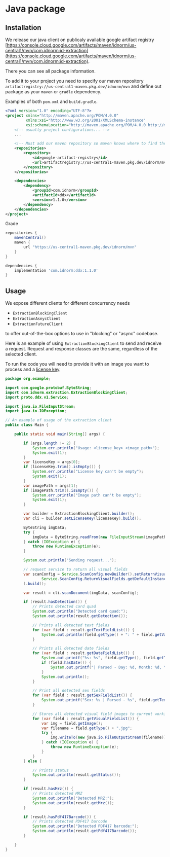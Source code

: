# Java package

## Installation

We release our java client on publicaly available google artifact registry [https://console.cloud.google.com/artifacts/maven/idnorm/us-central1/mvn/com.idnorm:id-extraction](https://console.cloud.google.com/artifacts/maven/idnorm/us-central1/mvn/com.idnorm:id-extraction).

There you can see all package information.

To add it to your project you need to specify our maven repository `artifactregistry://us-central1-maven.pkg.dev/idnorm/mvn` and define out package
as your `maven` or `gradle` dependency.

Examples of both `pom.xml` and `build.gradle`.

```xml
<?xml version="1.0" encoding="UTF-8"?>
<project xmlns="http://maven.apache.org/POM/4.0.0"
         xmlns:xsi="http://www.w3.org/2001/XMLSchema-instance"
         xsi:schemaLocation="http://maven.apache.org/POM/4.0.0 http://maven.apache.org/xsd/maven-4.0.0.xsd">
    <!-- usually project configurations... -->
    ...

    <!-- Must add our maven repository so maven knows where to find the dep -->
    <repositories>
        <repository>
            <id>google-artifact-registry</id>
            <url>artifactregistry://us-central1-maven.pkg.dev/idnorm/mvn</url>
        </repository>
    </repositories>

    <dependencies>
        <dependency>
            <groupId>com.idnorm</groupId>
            <artifactId>ddx</artifactId>
            <version>1.1.0</version>
        </dependency>
    </dependencies>
</project>
```

Grade
```groovy
repositories {
    mavenCentral()
    maven {
        url "https://us-central1-maven.pkg.dev/idnorm/mvn"
    }
}

dependencies {
    implementation 'com.idnorm:ddx:1.1.0'
}
```

## Usage

We expose different clients for different concurrency needs

- `ExtractionBlockingClient`
- `ExtractionAsnycClient`
- `ExtractionFutureClient`

to offer out-of-the-box options to use in "blocking" or "async" codebase.

Here is an example of using `ExtractionBlockingClient` to send and receive a request.
Request and response classes are the same, regardless of the selected client.

To run the code you will need to provide it with an image you want to process and a [license key](../license.md).

```java
package org.example;

import com.google.protobuf.ByteString;
import com.idnorm.extraction.ExtractionBlockingClient;
import proto.ddx.v1.Service;

import java.io.FileInputStream;
import java.io.IOException;

// An example of usage of the extraction client
public class Main {

    public static void main(String[] args) {

        if (args.length != 2) {
            System.err.println("Usage: <license_key> <image_path>");
            System.exit(1);
        }
        var licenseKey = args[0];
        if (licenseKey.trim().isEmpty()) {
            System.err.println("License key can't be empty");
            System.exit(1);
        }
        var imagePath = args[1];
        if (imagePath.trim().isEmpty()) {
            System.err.println("Image path can't be empty");
            System.exit(1);
        }

        var builder = ExtractionBlockingClient.builder();
        var cli = builder.setLicenseKey(licenseKey).build();

        ByteString imgData;
        try {
            imgData = ByteString.readFrom(new FileInputStream(imagePath));
        } catch (IOException e) {
            throw new RuntimeException(e);
        }

        System.out.println("Sending request...");

        // request service to return all visual fields
        var scanConfig = Service.ScanConfig.newBuilder().setReturnVisualFields(
                Service.ScanConfig.ReturnVisualFields.getDefaultInstance()
        ).build();

        var result = cli.scanDocument(imgData, scanConfig);

        if (result.hasDetection()) {
            // Prints detected card quad
            System.out.println("Detected card quad:");
            System.out.println(result.getDetection());

            // Prints all detected text fields
            for (var field : result.getTextFieldList()) {
                System.out.println(field.getType() + ": " + field.getValue());
            }

            // Prints all detected date fields
            for (var field : result.getDateFieldList()) {
                System.out.printf("%s: %s", field.getType(), field.getTextValue());
                if (field.hasDate()) {
                    System.out.printf("| Parsed - Day: %d, Month: %d, Year: %d", field.getDate().getDay(), field.getDate().getMonth(), field.getDate().getYear());
                }
                System.out.println();
            }

            // Print all detected sex fields
            for (var field : result.getSexFieldList()) {
                System.out.printf("Sex: %s | Parsed - %s", field.getTextValue(), field.getSex());
            }

            // Stores all detected visual field images to current working dir
            for (var field : result.getVisualFieldList()) {
                var img = field.getImage();
                var filename = field.getType() + ".jpg";
                try {
                    img.writeTo(new java.io.FileOutputStream(filename));
                } catch (IOException e) {
                    throw new RuntimeException(e);
                }
            }
        } else {

            // Prints status
            System.out.println(result.getStatus());
        }

        if (result.hasMrz()) {
            // Prints detected MRZ
            System.out.println("Detected MRZ:");
            System.out.println(result.getMrz());
        }

        if (result.hasPdf417Barcode()) {
            // Prints detected PDF417 barcode
            System.out.println("Detected PDF417 barcode:");
            System.out.println(result.getPdf417Barcode());
        }

    }
}
```
